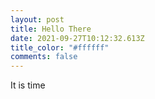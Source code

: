 ```yaml
---
layout: post
title: Hello There
date: 2021-09-27T10:12:32.613Z
title_color: "#ffffff"
comments: false
---
```

It is time